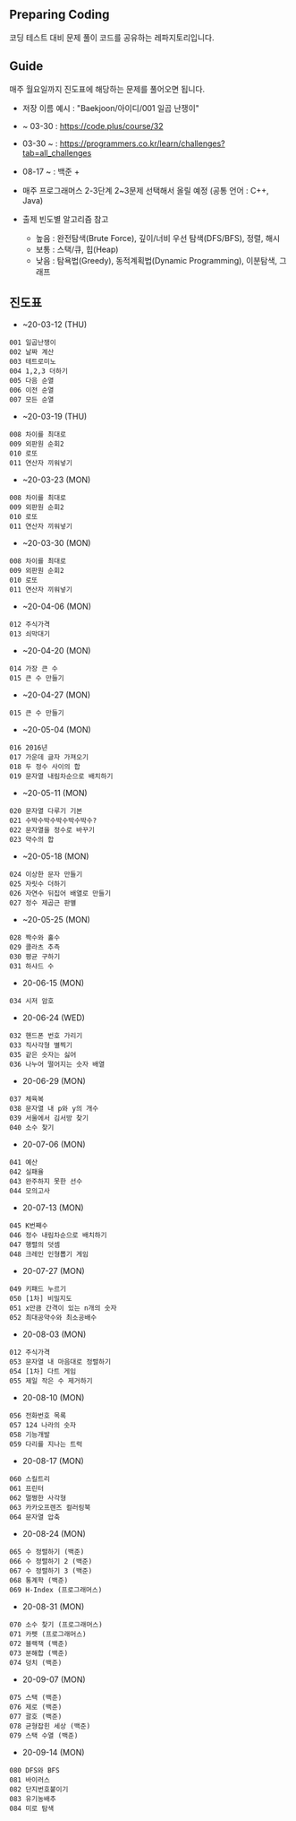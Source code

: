 ## Preparing Coding 
코딩 테스트 대비 문제 풀이 코드를 공유하는 레파지토리입니다.

## Guide
매주 월요일까지 진도표에 해당하는 문제를 풀어오면 됩니다.
- 저장 이름 예시 : "Baekjoon/아이디/001 일곱 난쟁이"

- ~ 03-30 : https://code.plus/course/32
- 03-30 ~ : https://programmers.co.kr/learn/challenges?tab=all_challenges
- 08-17 ~ : 백준 + 
- 매주 프로그래머스 2-3단계 2~3문제 선택해서 올릴 예정 (공통 언어 : C++, Java)
- 출제 빈도별 알고리즘 참고
  - 높음 : 완전탐색(Brute Force), 깊이/너비 우선 탐색(DFS/BFS), 정렬, 해시
  - 보통 : 스택/큐, 힙(Heap)
  - 낮음 : 탐욕법(Greedy), 동적계획법(Dynamic Programming), 이분탐색, 그래프

## 진도표
- ~20-03-12 (THU)
```
001 일곱난쟁이
002 날짜 계산
003 테트로미노
004 1,2,3 더하기
005 다음 순열
006 이전 순열
007 모든 순열
```
- ~20-03-19 (THU)
```
008 차이를 최대로
009 외판원 순회2
010 로또
011 연산자 끼워넣기
```

- ~20-03-23 (MON)
```
008 차이를 최대로
009 외판원 순회2
010 로또
011 연산자 끼워넣기
```

- ~20-03-30 (MON)
```
008 차이를 최대로
009 외판원 순회2
010 로또
011 연산자 끼워넣기
```

- ~20-04-06 (MON)
```
012 주식가격
013 쇠막대기
```

- ~20-04-20 (MON)
```
014 가장 큰 수
015 큰 수 만들기
```

- ~20-04-27 (MON)
```
015 큰 수 만들기
```

- ~20-05-04 (MON)
```
016 2016년
017 가운데 글자 가져오기
018 두 정수 사이의 합
019 문자열 내림차순으로 배치하기
```

- ~20-05-11 (MON)
```
020 문자열 다루기 기본
021 수박수박수박수박수박수?
022 문자열을 정수로 바꾸기
023 약수의 합
```

- ~20-05-18 (MON)
```
024 이상한 문자 만들기
025 자릿수 더하기
026 자연수 뒤집어 배열로 만들기
027 정수 제곱근 판별
```

- ~20-05-25 (MON)
```
028 짝수와 홀수
029 콜라츠 추측
030 평균 구하기
031 하샤드 수
```

- 20-06-15 (MON)
```
034 시저 암호
```

- 20-06-24 (WED)
```
032 핸드폰 번호 가리기
033 직사각형 별찍기
035 같은 숫자는 싫어
036 나누어 떨어지는 숫자 배열
```

- 20-06-29 (MON)
```
037 체육복
038 문자열 내 p와 y의 개수
039 서울에서 김서방 찾기
040 소수 찾기
```


- 20-07-06 (MON)
```
041 예산
042 실패율
043 완주하지 못한 선수
044 모의고사
```

- 20-07-13 (MON)
```
045 K번째수
046 정수 내림차순으로 배치하기
047 행렬의 덧셈
048 크레인 인형뽑기 게임
```

- 20-07-27 (MON)
```
049 키패드 누르기
050 [1차] 비밀지도
051 x만큼 간격이 있는 n개의 숫자
052 최대공약수와 최소공배수
```

- 20-08-03 (MON)
```
012 주식가격
053 문자열 내 마음대로 정렬하기
054 [1차] 다트 게임
055 제일 작은 수 제거하기
```

- 20-08-10 (MON)
```
056 전화번호 목록
057 124 나라의 숫자
058 기능개발
059 다리를 지나는 트럭
```

- 20-08-17 (MON)
```
060 스킬트리
061 프린터
062 멀쩡한 사각형
063 카카오프렌즈 컬러링북
064 문자열 압축
```

- 20-08-24 (MON)
```
065 수 정렬하기 (백준)
066 수 정렬하기 2 (백준)
067 수 정렬하기 3 (백준)
068 통계학 (백준)
069 H-Index (프로그래머스)
```

- 20-08-31 (MON)
```
070 소수 찾기 (프로그래머스)
071 카펫 (프로그래머스)
072 블랙잭 (백준)
073 분해합 (백준)
074 덩치 (백준)
```

- 20-09-07 (MON)
```
075 스택 (백준)
076 제로 (백준)
077 괄호 (백준)
078 균형잡힌 세상 (백준)
079 스택 수열 (백준)
```

- 20-09-14 (MON)
```
080 DFS와 BFS
081 바이러스
082 단지번호붙이기
083 유기농배추
084 미로 탐색
```
